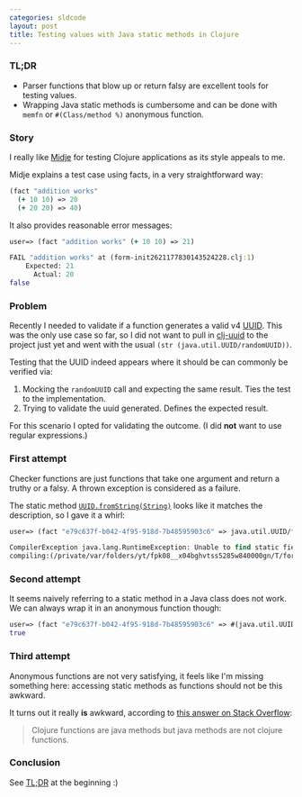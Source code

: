 ```yaml
---
categories: sldcode
layout: post
title: Testing values with Java static methods in Clojure
---
```


### TL;DR

- Parser functions that blow up or return falsy are excellent tools for testing values.
- Wrapping Java static methods is cumbersome and can be done with `memfn` or `#(Class/method %)` anonymous function.

### Story

I really like [Midje][midje] for testing Clojure applications as its style appeals to me.

Midje explains a test case using facts, in a very straightforward way:

```clojure
(fact "addition works"
  (+ 10 10) => 20
  (+ 20 20) => 40)
```

It also provides reasonable error messages:

```clojure
user=> (fact "addition works" (+ 10 10) => 21)

FAIL "addition works" at (form-init2621177830143524228.clj:1)
    Expected: 21
      Actual: 20
false
```

### Problem

Recently I needed to validate if a function generates a valid v4 [UUID][uuid]. This was the only use case so far,
so I did not want to pull in [clj-uuid][clj-uuid] to the project just yet and went with the usual `(str (java.util.UUID/randomUUID))`.

Testing that the UUID indeed appears where it should be can commonly be verified via:

1. Mocking the `randomUUID` call and expecting the same result. Ties the test to the implementation.
2. Trying to validate the uuid generated. Defines the expected result.

For this scenario I opted for validating the outcome. (I did **not** want to use regular expressions.)

### First attempt

Checker functions are just functions that take one argument and return a truthy or a falsy. A thrown exception is considered as a failure.

The static method [`UUID.fromString(String)`][uuid-fromstring] looks like it matches the description, so I gave it a whirl:

```clojure
user=> (fact "e79c637f-b042-4f95-918d-7b48595903c6" => java.util.UUID/fromString)

CompilerException java.lang.RuntimeException: Unable to find static field: fromString in class java.util.UUID,
compiling:(/private/var/folders/yt/fpk08__x04bghvtss5285w840000gn/T/form-init7464433185597231278.clj:1:1)
```

### Second attempt

It seems naively referring to a static method in a Java class does not work. We can always wrap it in an anonymous function though:

```clojure
user=> (fact "e79c637f-b042-4f95-918d-7b48595903c6" => #(java.util.UUID/fromString %))
true
```

### Third attempt

Anonymous functions are not very satisfying, it feels like I'm missing something here: accessing static methods as functions should not
be this awkward.

It turns out it really **is** awkward, according to [this answer on Stack Overflow][so-answer-methods]:

> Clojure functions are java methods but java methods are not clojure functions.

### Conclusion

See [TL;DR](#tldr) at the beginning :)

[uuid]: https://en.wikipedia.org/wiki/Universally_unique_identifier
[midje]: https://github.com/marick/Midje
[clj-uuid]: https://github.com/danlentz/clj-uuid
[checker-function]: https://github.com/marick/Midje/wiki/Writing-your-own-checkers
[uuid-fromstring]: https://docs.oracle.com/javase/8/docs/api/java/util/UUID.html#fromString-java.lang.String-
[so-answer-methods]: http://stackoverflow.com/a/2209786/621923
